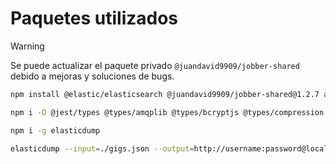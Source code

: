 # Paquetes utilizados

> [!WARNING]
> Se puede actualizar el paquete privado `@juandavid9909/jobber-shared` debido a mejoras y soluciones de bugs.

```bash
npm install @elastic/elasticsearch @juandavid9909/jobber-shared@1.2.7 amqplib bcryptjs compression cors dotenv express express-async-errors helmet hpp http-status-codes joi jsonwebtoken typescript typescript-transform-paths winston pino-pretty cloudinary mongoose

npm i -D @jest/types @types/amqplib @types/bcryptjs @types/compression @types/cors @types/express @types/hpp @types/jest @types/jsonwebtoken @types/lodash @typescript-eslint/eslint-plugin @typescript-eslint/parser eslint eslint-config-prettier eslint-plugin-import jest prettier ts-jest ts-node ts-alias tsconfig-paths

npm i -g elasticdump

elasticdump --input=./gigs.json --output=http://username:password@localhost:9200/gigs --type=data
```
